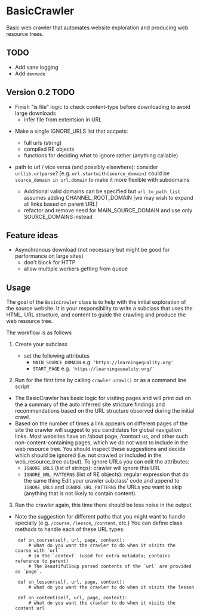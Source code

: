 # BasicCrawler
Basic web crawler that automates website exploration and producing web resource trees.


TODO
----
  - Add sane logging
  - Add `devmode`


Version 0.2 TODO
----------------
  - Finish "is file" logic to check content-type before downloading to avoid large downloads
     - infer file from extentsion in URL

* Make a single IGNORE_URLS list that accpets:
   - full urls (string)
   - compiled RE objects
   - functions for deciding what to ignore rather (anything callable)

* path to url / vice versa (and possibly elsewhere): consider `urllib.urlparse`?
 	[e.g. `url.startwith(source_domain)` could be `source_domain in url.domain` to make it more flexible with subdomains
  * Additional valid domains can be specified but `url_to_path_list` assumes adding CHANNEL_ROOT_DOMAIN
   	[we may wish to expand all links based on parent URL]
  * refactor and remove need for MAIN_SOURCE_DOMAIN and use only SOURCE_DOMAINS instead



Feature ideas
-------------
* Asynchronous download  (not necessary but might be good for performance on large sites)
  - don't block for HTTP
  - allow multiple workers getting from queue





Usage
-----
The goal of the `BasicCrawler` class is to help with the initial exploration of
the source website. It is your responsibility to write a subclass that uses the HTML,
URL structure, and content to guide the crawling and produce the web resource tree.

The workflow is as follows

1. Create your subclass
   - set the following attributes
     - `MAIN_SOURCE_DOMAIN` e.g. `'https://learningequality.org'`
     - `START_PAGE` e.g. `'https://learningequality.org/'`

2. Run for the first time by calling `crawler.crawl()` or as a command line script
  - The BasicCrawler has basic logic for visiting pages and will print out on the
    a summary of the auto inferred site stricture findings and recommendations
    based on the URL structure observed during the initial crawl.
  - Based on the number of times a link appears on different pages of the site
    the crawler will suggest to you candidates for global navigation links.
    Most websites have an /about page, /contact us,  and other such non-content-containing pages,
    which we do not want to include in the web resource tree.
    You should inspect these suggestions and decide which should be ignored
    (i.e. not crawled or included in the web_resource_tree output).
    To ignore URLs you can edit the attributes:
      - `IGNORE_URLS` (list of strings): crawler will ignore this URL
      - `IGNORE_URL_PATTERNS` (list of RE objects): regular expression that do the same thing
    Edit your crawler subclass' code and append to `IGNORE_URLS` and `IGNORE_URL_PATTERNS`
    the URLs you want to skip (anything that is not likely to contain content).

3. Run the crawler again, this time there should be less noise in the output.
  - Note the suggestion for different paths that you might want to handle specially
    (e.g. `/course`, `/lesson`, `/content`, etc.)
    You can define class methods to handle each of these URL types:

         def on_course(self, url, page, context):
             # what do you want the crawler to do when it visits the  course with `url`
             # in the `context` (used for extra metadata; contains reference to parent)
             # The BeautifulSoup parsed contents of the `url` are provided as `page`.

         def on_lesson(self, url, page, context):
             # what do you want the crawler to do when it visits the lesson

         def on_content(self, url, page, context):
             # what do you want the crawler to do when it visits the content url



